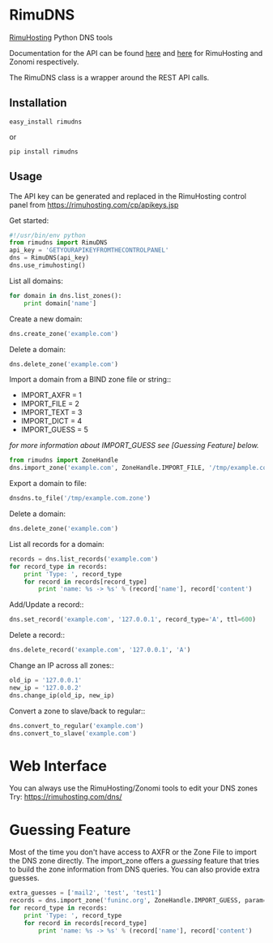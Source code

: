 RimuDNS
=======

[RimuHosting](http://rimuhosting.com) Python DNS tools

Documentation for the API can be found [here](https://rimuhosting.com/dns/dyndns.jsp) 
and [here](https://zonomi.com/app/dns/dyndns.jsp) for RimuHosting and Zonomi respectively.

The RimuDNS class is a wrapper around the REST API calls.

Installation
------------
    easy_install rimudns
or 

    pip install rimudns

Usage
-----

The API key can be generated and replaced in the RimuHosting control panel 
from https://rimuhosting.com/cp/apikeys.jsp

Get started:
```python
#!/usr/bin/env python
from rimudns import RimuDNS
api_key = 'GETYOURAPIKEYFROMTHECONTROLPANEL'
dns = RimuDNS(api_key)
dns.use_rimuhosting()
```

List all domains:
```python	
for domain in dns.list_zones():
    print domain['name']
```

Create a new domain:
```python
dns.create_zone('example.com')
```

Delete a domain:
```python
dns.delete_zone('example.com')
```
Import a domain from a BIND zone file or string::
* IMPORT_AXFR = 1
* IMPORT_FILE = 2
* IMPORT_TEXT = 3
* IMPORT_DICT = 4
* IMPORT_GUESS = 5

_for more information about *IMPORT_GUESS* see [Guessing Feature] below._

```python
from rimudns import ZoneHandle
dns.import_zone('example.com', ZoneHandle.IMPORT_FILE, '/tmp/example.com.zone')
```

Export a domain to file:
```python
dnsdns.to_file('/tmp/example.com.zone')
```
Delete a domain:
```python
dns.delete_zone('example.com')
```
List all records for a domain:
```python
records = dns.list_records('example.com')
for record_type in records:
    print 'Type: ', record_type
    for record in records[record_type]
        print 'name: %s -> %s' % (record['name'], record['content')
```
Add/Update a record::
```python
dns.set_record('example.com', '127.0.0.1', record_type='A', ttl=600)
```
Delete a record::
```python
dns.delete_record('example.com', '127.0.0.1', 'A')
```
Change an IP across all zones::
```python
old_ip = '127.0.0.1'
new_ip = '127.0.0.2'
dns.change_ip(old_ip, new_ip)
```
Convert a zone to slave/back to regular::
```python
dns.convert_to_regular('example.com')
dns.convert_to_slave('example.com')
```

Web Interface
=============

You can always use the RimuHosting/Zonomi tools to edit your DNS zones
Try: https://rimuhosting.com/dns/

Guessing Feature
================
Most of the time you don't have access to AXFR or the Zone File to import the DNS zone directly. 
The import_zone offers a _guessing_ feature that tries to build the zone information from DNS queries.
You can also provide extra guesses.
```python
extra_guesses = ['mail2', 'test', 'test1']
records = dns.import_zone('funinc.org', ZoneHandle.IMPORT_GUESS, param=extra_guesses, dryrun=True)
for record_type in records:
    print 'Type: ', record_type
    for record in records[record_type]
        print 'name: %s -> %s' % (record['name'], record['content')
```
